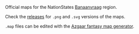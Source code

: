 Official maps for the NationStates [Banaanvraag](http://nationstates.net/region=Banaanvraag) region.

Check the [releases](https://github.com/FWDekker/banaanvraag-map/releases) for `.png` and `.svg` versions of the maps.

`.map` files can be edited with the [Azgaar fantasy map generator](https://azgaar.github.io/Fantasy-Map-Generator/).
